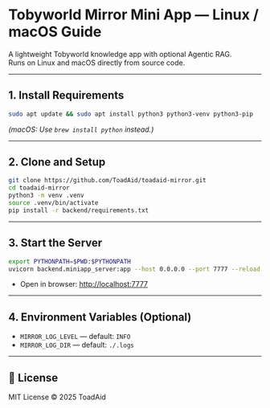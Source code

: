 # Tobyworld Mirror Mini App — Linux / macOS Guide

A lightweight Tobyworld knowledge app with optional Agentic RAG.  
Runs on Linux and macOS directly from source code.

---

## 1. Install Requirements
```bash
sudo apt update && sudo apt install python3 python3-venv python3-pip
```
*(macOS: Use `brew install python` instead.)*

---

## 2. Clone and Setup
```bash
git clone https://github.com/ToadAid/toadaid-mirror.git
cd toadaid-mirror
python3 -m venv .venv
source .venv/bin/activate
pip install -r backend/requirements.txt
```

---

## 3. Start the Server
```bash
export PYTHONPATH=$PWD:$PYTHONPATH
uvicorn backend.miniapp_server:app --host 0.0.0.0 --port 7777 --reload
```

- Open in browser: [http://localhost:7777](http://localhost:7777)

---

## 4. Environment Variables (Optional)
- `MIRROR_LOG_LEVEL` — default: `INFO`
- `MIRROR_LOG_DIR` — default: `./.logs`

---

## 📜 License
MIT License © 2025 ToadAid
